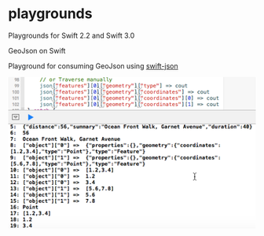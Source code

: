 # playgrounds
Playgrounds for Swift 2.2 and Swift 3.0


GeoJson on Swift

Playground for consuming GeoJson using [swift-json](https://github.com/dankogai/swift-json)

![json-swift](json-swift.png)
